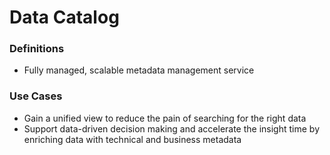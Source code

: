 # Data Catalog

### Definitions
* Fully managed, scalable metadata management service

### Use Cases
* Gain a unified view to reduce the pain of searching for the right data
* Support data-driven decision making and accelerate the insight time by enriching data with technical and business metadata